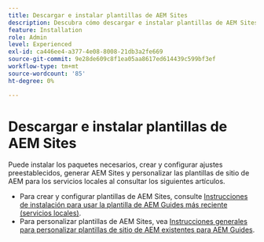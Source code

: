 ```yaml
---
title: Descargar e instalar plantillas de AEM Sites
description: Descubra cómo descargar e instalar plantillas de AEM Sites
feature: Installation
role: Admin
level: Experienced
exl-id: ca446ee4-a377-4e08-8008-21db3a2fe669
source-git-commit: 9e28de609c8f1ea05aa8617ed614439c599bf3ef
workflow-type: tm+mt
source-wordcount: '85'
ht-degree: 0%

---
```


# Descargar e instalar plantillas de AEM Sites

Puede instalar los paquetes necesarios, crear y configurar ajustes preestablecidos, generar AEM Sites y personalizar las plantillas de sitio de AEM para los servicios locales al consultar los siguientes artículos.

- Para crear y configurar plantillas de AEM Sites, consulte [Instrucciones de instalación para usar la plantilla de AEM Guides más reciente (servicios locales)](../knowledge-base/kb-articles/publishing/download-install-aem-sites-templates-prem-kb.md).
- Para personalizar plantillas de AEM Sites, vea [Instrucciones generales para personalizar plantillas de sitio de AEM existentes para AEM Guides](../knowledge-base/kb-articles/publishing/customize-exsisting-site-template-kb.md).

